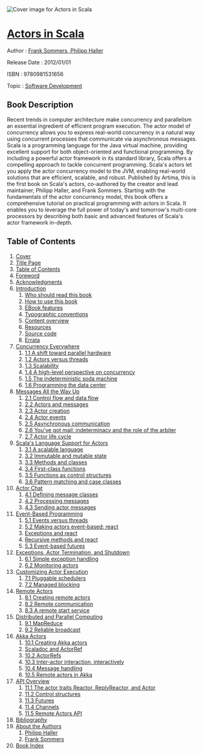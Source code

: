 ![Cover image for Actors in Scala](https://imgdetail.ebookreading.net/cover/cover/software_development/EB9780981531656.jpg)

[Actors in Scala](https://ebookreading.net/view/book/Actors+in+Scala-EB9780981531656_1.html "Actors in Scala")
====================================================================================================================

Author : [Frank Sommers](https://ebookreading.net/search/author/Frank+Sommers),[ Philipp Haller](https://ebookreading.net/search/author/+Philipp+Haller)

Release Date : 2012/01/01

ISBN : 9780981531656

Topic : [Software Development](https://ebookreading.net/search/category/software-development)

Book Description
-----------------

Recent trends in computer architecture make concurrency and parallelism an essential ingredient of efficient program execution. The actor model of concurrency allows you to express real-world concurrency in a natural way using concurrent processes that communicate via asynchronous messages.
Scala is a programming language for the Java virtual machine, providing excellent support for both object-oriented and functional programming. By including a powerful actor framework in its standard library, Scala offers a compelling approach to tackle concurrent programming. Scala's actors let you apply the actor concurrency model to the JVM, enabling real-world solutions that are efficient, scalable, and robust.
Published by Artima, this is the first book on Scala's actors, co-authored by the creator and lead maintainer, Philipp Haller, and Frank Sommers. Starting with the fundamentals of the actor concurrency model, this book offers a comprehensive tutorial on practical programming with actors in Scala. It enables you to leverage the full power of today's and tomorrow's multi-core processors by describing both basic and advanced features of Scala's actor framework in-depth.
              
Table of Contents
-----------------

1. [Cover](https://ebookreading.net/view/book/Actors+in+Scala-EB9780981531656_1.html)
1. [Title Page](https://ebookreading.net/view/book/Actors+in+Scala-EB9780981531656_2.html#titlepage)
1. [Table of Contents](https://ebookreading.net/view/book/Actors+in+Scala-EB9780981531656_3.html)
1. [Foreword](https://ebookreading.net/view/book/Actors+in+Scala-EB9780981531656_4.html)
1. [Acknowledgments](https://ebookreading.net/view/book/Actors+in+Scala-EB9780981531656_5.html)
1. [Introduction](https://ebookreading.net/view/book/Actors+in+Scala-EB9780981531656_6.html)
    1. [Who should read this book](https://ebookreading.net/view/book/Actors+in+Scala-EB9780981531656_7.html#h3_id_23)
    1. [How to use this book](https://ebookreading.net/view/book/Actors+in+Scala-EB9780981531656_8.html#h3_id_24)
    1. [EBook features](https://ebookreading.net/view/book/Actors+in+Scala-EB9780981531656_9.html#h3_id_25)
    1. [Typographic conventions](https://ebookreading.net/view/book/Actors+in+Scala-EB9780981531656_10.html#h3_id_26)
    1. [Content overview](https://ebookreading.net/view/book/Actors+in+Scala-EB9780981531656_11.html#h3_id_27)
    1. [Resources](https://ebookreading.net/view/book/Actors+in+Scala-EB9780981531656_12.html#h3_id_28)
    1. [Source code](https://ebookreading.net/view/book/Actors+in+Scala-EB9780981531656_13.html#h3_id_29)
    1. [Errata](https://ebookreading.net/view/book/Actors+in+Scala-EB9780981531656_14.html#h3_id_30)
1. [Concurrency Everywhere](https://ebookreading.net/view/book/Actors+in+Scala-EB9780981531656_15.html)
    1. [1.1 A shift toward parallel hardware](https://ebookreading.net/view/book/Actors+in+Scala-EB9780981531656_16.html#h3_id_11)
    1. [1.2 Actors versus threads](https://ebookreading.net/view/book/Actors+in+Scala-EB9780981531656_17.html#h3_id_12)
    1. [1.3 Scalability](https://ebookreading.net/view/book/Actors+in+Scala-EB9780981531656_18.html#h3_id_13)
    1. [1.4 A high-level perspective on concurrency](https://ebookreading.net/view/book/Actors+in+Scala-EB9780981531656_19.html#h3_id_14)
    1. [1.5 The indeterministic soda machine](https://ebookreading.net/view/book/Actors+in+Scala-EB9780981531656_20.html#h3_id_15)
    1. [1.6 Programming the data center](https://ebookreading.net/view/book/Actors+in+Scala-EB9780981531656_21.html#h3_id_16)
1. [Messages All the Way Up](https://ebookreading.net/view/book/Actors+in+Scala-EB9780981531656_22.html)
    1. [2.1 Control flow and data flow](https://ebookreading.net/view/book/Actors+in+Scala-EB9780981531656_23.html#h3_id_31)
    1. [2.2 Actors and messages](https://ebookreading.net/view/book/Actors+in+Scala-EB9780981531656_24.html#h3_id_32)
    1. [2.3 Actor creation](https://ebookreading.net/view/book/Actors+in+Scala-EB9780981531656_25.html#h3_id_33)
    1. [2.4 Actor events](https://ebookreading.net/view/book/Actors+in+Scala-EB9780981531656_26.html#h3_id_34)
    1. [2.5 Asynchronous communication](https://ebookreading.net/view/book/Actors+in+Scala-EB9780981531656_27.html#h3_id_35)
    1. [2.6 You&#39;ve got mail: indeterminacy and the role of the arbiter](https://ebookreading.net/view/book/Actors+in+Scala-EB9780981531656_28.html#h3_id_36)
    1. [2.7 Actor life cycle](https://ebookreading.net/view/book/Actors+in+Scala-EB9780981531656_29.html#h3_id_37)
1. [Scala&#39;s Language Support for Actors](https://ebookreading.net/view/book/Actors+in+Scala-EB9780981531656_30.html)
    1. [3.1 A scalable language](https://ebookreading.net/view/book/Actors+in+Scala-EB9780981531656_31.html#h3_id_40)
    1. [3.2 Immutable and mutable state](https://ebookreading.net/view/book/Actors+in+Scala-EB9780981531656_32.html#h3_id_41)
    1. [3.3 Methods and classes](https://ebookreading.net/view/book/Actors+in+Scala-EB9780981531656_33.html#h3_id_42)
    1. [3.4 First-class functions](https://ebookreading.net/view/book/Actors+in+Scala-EB9780981531656_34.html#h3_id_43)
    1. [3.5 Functions as control structures](https://ebookreading.net/view/book/Actors+in+Scala-EB9780981531656_35.html#h3_id_44)
    1. [3.6 Pattern matching and case classes](https://ebookreading.net/view/book/Actors+in+Scala-EB9780981531656_36.html#h3_id_45)
1. [Actor Chat](https://ebookreading.net/view/book/Actors+in+Scala-EB9780981531656_37.html)
    1. [4.1 Defining message classes](https://ebookreading.net/view/book/Actors+in+Scala-EB9780981531656_38.html#h3_id_2)
    1. [4.2 Processing messages](https://ebookreading.net/view/book/Actors+in+Scala-EB9780981531656_39.html#h3_id_3)
    1. [4.3 Sending actor messages](https://ebookreading.net/view/book/Actors+in+Scala-EB9780981531656_40.html#h3_id_4)
1. [Event-Based Programming](https://ebookreading.net/view/book/Actors+in+Scala-EB9780981531656_41.html)
    1. [5.1 Events versus threads](https://ebookreading.net/view/book/Actors+in+Scala-EB9780981531656_42.html#sec-events-vs-threa)
    1. [5.2 Making actors event-based: react](https://ebookreading.net/view/book/Actors+in+Scala-EB9780981531656_43.html#h3_id_19)
    1. [Exceptions and react](https://ebookreading.net/view/book/Actors+in+Scala-EB9780981531656_44.html#h3_id_20)
    1. [Recursive methods and react](https://ebookreading.net/view/book/Actors+in+Scala-EB9780981531656_45.html#h3_id_21)
    1. [5.3 Event-based futures](https://ebookreading.net/view/book/Actors+in+Scala-EB9780981531656_46.html#h3_id_22)
1. [Exceptions, Actor Termination, and Shutdown](https://ebookreading.net/view/book/Actors+in+Scala-EB9780981531656_47.html)
    1. [6.1 Simple exception handling](https://ebookreading.net/view/book/Actors+in+Scala-EB9780981531656_48.html#sec-exc-handling)
    1. [6.2 Monitoring actors](https://ebookreading.net/view/book/Actors+in+Scala-EB9780981531656_49.html#sec-monitoring-acto)
1. [Customizing Actor Execution](https://ebookreading.net/view/book/Actors+in+Scala-EB9780981531656_50.html)
    1. [7.1 Pluggable schedulers](https://ebookreading.net/view/book/Actors+in+Scala-EB9780981531656_51.html#sec-pluggable-sched)
    1. [7.2 Managed blocking](https://ebookreading.net/view/book/Actors+in+Scala-EB9780981531656_52.html#sec-managed-blockin)
1. [Remote Actors](https://ebookreading.net/view/book/Actors+in+Scala-EB9780981531656_53.html)
    1. [8.1 Creating remote actors](https://ebookreading.net/view/book/Actors+in+Scala-EB9780981531656_54.html#h3_id_38)
    1. [8.2 Remote communication](https://ebookreading.net/view/book/Actors+in+Scala-EB9780981531656_55.html#h3_id_39)
    1. [8.3 A remote start service](https://ebookreading.net/view/book/Actors+in+Scala-EB9780981531656_56.html#sec-remote-actors-r)
1. [Distributed and Parallel Computing](https://ebookreading.net/view/book/Actors+in+Scala-EB9780981531656_57.html)
    1. [9.1 MapReduce](https://ebookreading.net/view/book/Actors+in+Scala-EB9780981531656_58.html#h3_id_17)
    1. [9.2 Reliable broadcast](https://ebookreading.net/view/book/Actors+in+Scala-EB9780981531656_59.html#h3_id_18)
1. [Akka Actors](https://ebookreading.net/view/book/Actors+in+Scala-EB9780981531656_60.html)
    1. [10.1 Creating Akka actors](https://ebookreading.net/view/book/Actors+in+Scala-EB9780981531656_61.html#h3_id_5)
    1. [Scaladoc and ActorRef](https://ebookreading.net/view/book/Actors+in+Scala-EB9780981531656_62.html#h3_id_6)
    1. [10.2 ActorRefs](https://ebookreading.net/view/book/Actors+in+Scala-EB9780981531656_63.html#sec-akka-actorrefs)
    1. [10.3 Inter-actor interaction, interactively](https://ebookreading.net/view/book/Actors+in+Scala-EB9780981531656_64.html#sec-akka-interactiv)
    1. [10.4 Message handling](https://ebookreading.net/view/book/Actors+in+Scala-EB9780981531656_65.html#h3_id_7)
    1. [10.5 Remote actors in Akka](https://ebookreading.net/view/book/Actors+in+Scala-EB9780981531656_66.html#h3_id_8)
1. [API Overview](https://ebookreading.net/view/book/Actors+in+Scala-EB9780981531656_67.html)
    1. [11.1 The actor traits Reactor, ReplyReactor, and Actor](https://ebookreading.net/view/book/Actors+in+Scala-EB9780981531656_68.html#h3_id_9)
    1. [11.2 Control structures](https://ebookreading.net/view/book/Actors+in+Scala-EB9780981531656_69.html#sec-control-structu)
    1. [11.3 Futures](https://ebookreading.net/view/book/Actors+in+Scala-EB9780981531656_70.html#sec-futures)
    1. [11.4 Channels](https://ebookreading.net/view/book/Actors+in+Scala-EB9780981531656_71.html#sec-channels)
    1. [11.5 Remote Actors API](https://ebookreading.net/view/book/Actors+in+Scala-EB9780981531656_72.html#h3_id_10)
1. [Bibliography](https://ebookreading.net/view/book/Actors+in+Scala-EB9780981531656_73.html#biblioanchor)
1. [About the Authors](https://ebookreading.net/view/book/Actors+in+Scala-EB9780981531656_74.html)
    1. [Philipp Haller](https://ebookreading.net/view/book/Actors+in+Scala-EB9780981531656_75.html#h3_id_0)
    1. [Frank Sommers](https://ebookreading.net/view/book/Actors+in+Scala-EB9780981531656_76.html#h3_id_1)
1. [Book Index](https://ebookreading.net/view/book/Actors+in+Scala-EB9780981531656_77.html#indexanchor)
